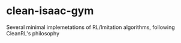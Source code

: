 # clean-isaac-gym
Several minimal implemetations of RL/Imitation algorithms, following CleanRL's philosophy
